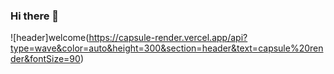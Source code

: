 ### Hi there 👋

<!--
**lsy0163/lsy0163** is a ✨ _special_ ✨ repository because its `README.md` (this file) appears on your GitHub profile.

Here are some ideas to get you started:

- 🔭 I’m currently working on ...
- 🌱 I’m currently learning ...
- 👯 I’m looking to collaborate on ...
- 🤔 I’m looking for help with ...
- 💬 Ask me about ...
- 📫 How to reach me: ...
- 😄 Pronouns: ...
- ⚡ Fun fact: ...
-->
![header]welcome(https://capsule-render.vercel.app/api?type=wave&color=auto&height=300&section=header&text=capsule%20render&fontSize=90)
